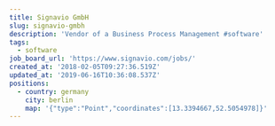```yaml
---
title: Signavio GmbH
slug: signavio-gmbh
description: 'Vendor of a Business Process Management #software'
tags:
  - software
job_board_url: 'https://www.signavio.com/jobs/'
created_at: '2018-02-05T09:27:36.519Z'
updated_at: '2019-06-16T10:36:08.537Z'
positions:
  - country: germany
    city: berlin
    map: '{"type":"Point","coordinates":[13.3394667,52.5054978]}'
---
```


